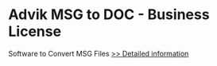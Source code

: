 # Advik MSG to DOC - Business License
Software to Convert MSG Files
[>> Detailed information](https://secure.shareit.com/shareit/product.html?productid=300805770&affiliateid=200057808)